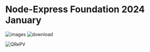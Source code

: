 # Node-Express Foundation 2024 January
![images](https://github.com/AhindraD/NodeExpressMongoDB-2024/assets/83480142/071bf5d0-c54a-4b77-9ca2-a3cd2f8835e2)
![download](https://github.com/AhindraD/NodeExpressMongoDB-2024/assets/83480142/8628c6af-e46e-42d1-9682-e621a1aa001b)

![QRePV](https://github.com/AhindraD/NodeExpressMongoDB-2024/assets/83480142/0098f472-81d6-4d6c-b0ed-f1bd03bc44c9)
